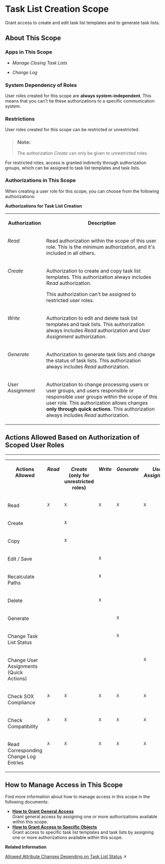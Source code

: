 <!-- loioba4100eba36940588d837922691349ba -->

# Task List Creation Scope

Grant access to create and edit task list templates and to generate task lists.



<a name="loioba4100eba36940588d837922691349ba__section_rht_dlc_qrb"/>

## About This Scope



### Apps in This Scope

-   *Manage Closing Task Lists*

-   *Change Log*




### System Dependency of Roles

User roles created for this scope are **always system-independent**. This means that you can't tie these authorizations to a specific communication system.



### Restrictions

User roles created for this scope can be restricted or unrestricted.

> ### Note:  
> The authorization *Create* can only be given to unrestricted roles.

For restricted roles, access is granted indirectly through authorization groups, which can be assigned to task list templates and task lists.



### Authorizations in This Scope

When creating a user role for this scope, you can choose from the following authorizations:

**Authorizations for Task List Creation**


<table>
<tr>
<th valign="top">

Authorization

</th>
<th valign="top">

Description

</th>
</tr>
<tr>
<td valign="top">

*Read*

</td>
<td valign="top">

Read authorization within the scope of this user role. This is the minimum authorization, and it's included in all others.

</td>
</tr>
<tr>
<td valign="top">

*Create*

</td>
<td valign="top">

Authorization to create and copy task list templates. This authorization always includes *Read* authorization.

This authorization can't be assigned to restricted user roles.

</td>
</tr>
<tr>
<td valign="top">

*Write*

</td>
<td valign="top">

Authorization to edit and delete task list templates and task lists. This authorization always includes *Read* authorization and *User Assignment* authorization.

</td>
</tr>
<tr>
<td valign="top">

*Generate*

</td>
<td valign="top">

Authorization to generate task lists and change the status of task lists. This authorization always includes *Read* authorization.

</td>
</tr>
<tr>
<td valign="top">

*User Assignment*

</td>
<td valign="top">

Authorization to change processing users or user groups, and users responsible or responsible user groups within the scope of this user role. This authorization allows changes **only through quick actions**. This authorization always includes *Read* authorization.

</td>
</tr>
</table>



<a name="loioba4100eba36940588d837922691349ba__section_mqj_xmc_qrb"/>

## Actions Allowed Based on Authorization of Scoped User Roles

****


<table>
<tr>
<th valign="top">

Actions Allowed

</th>
<th valign="top">

*Read*

</th>
<th valign="top">

*Create* \(only for unrestricted roles\)

</th>
<th valign="top">

*Write*

</th>
<th valign="top">

*Generate*

</th>
<th valign="top">

*User Assignment*

</th>
</tr>
<tr>
<td valign="top">

Read

</td>
<td valign="top">

`X`

</td>
<td valign="top">

`X`

</td>
<td valign="top">

`X`

</td>
<td valign="top">

`X`

</td>
<td valign="top">

`X`

</td>
</tr>
<tr>
<td valign="top">

Create

</td>
<td valign="top">

 

</td>
<td valign="top">

`X`

</td>
<td valign="top">

 

</td>
<td valign="top">

 

</td>
<td valign="top">

 

</td>
</tr>
<tr>
<td valign="top">

Copy

</td>
<td valign="top">

 

</td>
<td valign="top">

`X`

</td>
<td valign="top">

 

</td>
<td valign="top">

 

</td>
<td valign="top">

 

</td>
</tr>
<tr>
<td valign="top">

Edit / Save

</td>
<td valign="top">

 

</td>
<td valign="top">

 

</td>
<td valign="top">

`X`

</td>
<td valign="top">

 

</td>
<td valign="top">

 

</td>
</tr>
<tr>
<td valign="top">

Recalculate Paths

</td>
<td valign="top">

 

</td>
<td valign="top">

 

</td>
<td valign="top">

`X`

</td>
<td valign="top">

 

</td>
<td valign="top">

 

</td>
</tr>
<tr>
<td valign="top">

Delete

</td>
<td valign="top">

 

</td>
<td valign="top">

 

</td>
<td valign="top">

`X`

</td>
<td valign="top">

 

</td>
<td valign="top">

 

</td>
</tr>
<tr>
<td valign="top">

Generate

</td>
<td valign="top">

 

</td>
<td valign="top">

 

</td>
<td valign="top">

 

</td>
<td valign="top">

`X`

</td>
<td valign="top">

 

</td>
</tr>
<tr>
<td valign="top">

Change Task List Status

</td>
<td valign="top">

 

</td>
<td valign="top">

 

</td>
<td valign="top">

 

</td>
<td valign="top">

`X`

</td>
<td valign="top">

 

</td>
</tr>
<tr>
<td valign="top">

Change User Assignments \(Quick Actions\)

</td>
<td valign="top">

 

</td>
<td valign="top">

 

</td>
<td valign="top">

 

</td>
<td valign="top">

 

</td>
<td valign="top">

`X`

</td>
</tr>
<tr>
<td valign="top">

Check SOX Compliance

</td>
<td valign="top">

`X`

</td>
<td valign="top">

`X`

</td>
<td valign="top">

`X`

</td>
<td valign="top">

`X`

</td>
<td valign="top">

`X`

</td>
</tr>
<tr>
<td valign="top">

Check Compatibility

</td>
<td valign="top">

`X`

</td>
<td valign="top">

`X`

</td>
<td valign="top">

`X`

</td>
<td valign="top">

`X`

</td>
<td valign="top">

`X`

</td>
</tr>
<tr>
<td valign="top">

Read Corresponding Change Log Entries

</td>
<td valign="top">

`X`

</td>
<td valign="top">

`X`

</td>
<td valign="top">

`X`

</td>
<td valign="top">

`X`

</td>
<td valign="top">

`X`

</td>
</tr>
</table>



<a name="loioba4100eba36940588d837922691349ba__section_ljb_rmc_qrb"/>

## How to Manage Access in This Scope

Find more information about how to manage access in this scope in the following documents:

-   **[How to Grant General Access](how-to-grant-general-access-dc228ef.md "Grant general access by assigning one or more authorizations available within this
		scope.")**  
Grant general access by assigning one or more authorizations available within this scope.
-   **[How to Grant Access to Specific Objects](how-to-grant-access-to-specific-objects-822ddcf.md "Grant access to specific task list templates and task lists by assigning one or more
		authorizations available within this scope.")**  
Grant access to specific task list templates and task lists by assigning one or more authorizations available within this scope.

**Related Information**  


[Allowed Attribute Changes Depending on Task List Status](https://help.sap.com/viewer/b3f5b9cf1ab7498fad5b6f297013d65a/SHIP/en-US/21e491bf621d499fbeef037c2ee55742.html "See which attributes you can change in which app depending on the task list status.") :arrow_upper_right:


